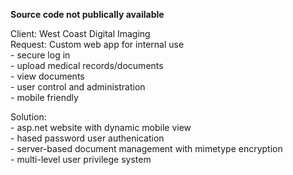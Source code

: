 **Source code not publically available**    

Client: West Coast Digital Imaging    
Request: Custom web app for internal use  
          - secure log in  
          - upload medical records/documents  
          - view documents  
          - user control and administration  
          - mobile friendly    

Solution:  
          - asp.net website with dynamic mobile view  
          - hased password user authenication  
          - server-based document management with mimetype encryption  
          - multi-level user privilege system  

